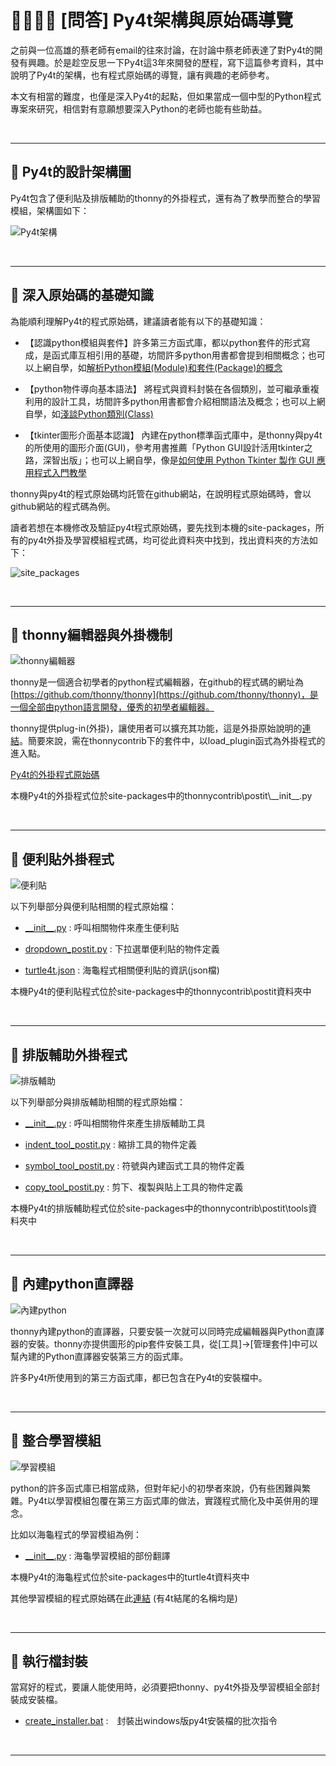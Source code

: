 # 👨‍👩‍👧‍👦 [問答] Py4t架構與原始碼導覽

之前與一位高雄的蔡老師有email的往來討論，在討論中蔡老師表達了對Py4t的開發有興趣。於是趁空反思一下Py4t這3年來開發的歷程，寫下這篇參考資料，其中說明了Py4t的架構，也有程式原始碼的導覽，讓有興趣的老師參考。

本文有相當的難度，也僅是深入Py4t的起點，但如果當成一個中型的Python程式專案來研究，相信對有意願想要深入Python的老師也能有些助益。

<br/>

----------------------------------

## 💠 Py4t的設計架構圖

Py4t包含了便利貼及排版輔助的thonny的外掛程式，還有為了教學而整合的學習模組，架構圖如下：

![Py4t架構](images/py4t_structure.jpg)



<br/>

--------------------------------------------

## 💠 深入原始碼的基礎知識

為能順利理解Py4t的程式原始碼，建議讀者能有以下的基礎知識：

* 【認識python模組與套件】許多第三方函式庫，都以python套件的形式寫成，是函式庫互相引用的基礎，坊間許多python用書都會提到相關概念；也可以上網自學，如[解析Python模組(Module)和套件(Package)的概念](https://www.learncodewithmike.com/2020/01/python-module-and-package.html)

* 【python物件導向基本語法】 將程式與資料封裝在各個類別，並可繼承重複利用的設計工具，坊間許多python用書都會介紹相關語法及概念；也可以上網自學，如[淺談Python類別(Class)](https://www.learncodewithmike.com/2020/01/python-class.html)

* 【tkinter圖形介面基本認識】 內建在python標準函式庫中，是thonny與py4t的所使用的圖形介面(GUI)，參考用書推薦「Python GUI設計活用tkinter之路，深智出版」；也可以上網自學，像是[如何使用 Python Tkinter 製作 GUI 應用程式入門教學](https://blog.techbridge.cc/2019/09/21/how-to-use-python-tkinter-to-make-gui-app-tutorial/)

thonny與py4t的程式原始碼均託管在github網站，在說明程式原始碼時，會以github網站的程式碼為例。

讀者若想在本機修改及驗証py4t程式原始碼，要先找到本機的site-packages，所有的py4t外掛及學習模組程式碼，均可從此資料夾中找到，找出資料夾的方法如下：

![site_packages](images/find_site_packages.png)

<br/>

--------------------------------------------

## 💠 thonny編輯器與外掛機制

![thonny編輯器](images/thonny_editor.png)

thonny是一個適合初學者的python程式編輯器，在github的程式碼的網址為[https://github.com/thonny/thonny](https://github.com/thonny/thonny)，是一個全部由python語言開發，優秀的初學者編輯器。

thonny提供plug-in(外掛)，讓使用者可以擴充其功能，這是外掛原始說明的[連結](https://github.com/thonny/thonny/wiki/Plugins)。簡要來說，需在thonnycontrib下的套件中，以load_plugin函式為外掛程式的進入點。

[Py4t的外掛程式原始碼](https://github.com/beardad1975/thonny-postit/blob/master/thonnycontrib/postit/__init__.py#L1562)

<p>本機Py4t的外掛程式位於site-packages中的thonnycontrib\postit\__init__.py</p>

<br/>

--------------------------------------------

## 💠 便利貼外掛程式 

![便利貼](images/thonny_postit.png)



以下列舉部分與便利貼相關的程式原始檔：

* [&lowbar;&lowbar;init&lowbar;&lowbar;.py](https://github.com/beardad1975/thonny-postit/blob/master/thonnycontrib/postit/__init__.py#L386) : 呼叫相關物件來產生便利貼

* [dropdown_postit.py](https://github.com/beardad1975/thonny-postit/blob/master/thonnycontrib/postit/dropdown_postit.py) : 下拉選單便利貼的物件定義

* [turtle4t.json](https://github.com/beardad1975/thonny-postit/blob/master/thonnycontrib/postit/tab_data/py4t/theme/turtle4t.json) : 海龜程式相關便利貼的資訊(json檔)

本機Py4t的便利貼程式位於site-packages中的thonnycontrib\postit資料夾中

<br/>

--------------------------------------------

## 💠 排版輔助外掛程式 

![排版輔助](images/compose_assist.png)

以下列舉部分與排版輔助相關的程式原始檔：

* [&lowbar;&lowbar;init&lowbar;&lowbar;.py](https://github.com/beardad1975/thonny-postit/blob/master/thonnycontrib/postit/__init__.py#L1149) : 呼叫相關物件來產生排版輔助工具

* [indent_tool_postit.py](https://github.com/beardad1975/thonny-postit/blob/master/thonnycontrib/postit/tools/indent_tool_postit.py) : 縮排工具的物件定義

* [symbol_tool_postit.py](https://github.com/beardad1975/thonny-postit/blob/master/thonnycontrib/postit/tools/symbol_tool_postit.py) : 符號與內建函式工具的物件定義

* [copy_tool_postit.py](https://github.com/beardad1975/thonny-postit/blob/master/thonnycontrib/postit/tools/copy_tool_postit.py) : 剪下、複製與貼上工具的物件定義

本機Py4t的排版輔助程式位於site-packages中的thonnycontrib\postit\tools資料夾中

<br/>

--------------------------------------------

## 💠 內建python直譯器

![內建python](images/interpreter.png)

thonny內建python的直譯器，只要安裝一次就可以同時完成編輯器與Python直譯器的安裝。thonny亦提供圖形的pip套件安裝工具，從[工具]->[管理套件]中可以幫內建的Python直譯器安裝第三方的函式庫。

許多Py4t所使用到的第三方函式庫，都已包含在Py4t的安裝檔中。


<br/>

--------------------------------------------

## 💠 整合學習模組

![學習模組](images/package.png)

python的許多函式庫已相當成熟，但對年紀小的初學者來說，仍有些困難與繁雜。Py4t以學習模組包覆在第三方函式庫的做法，實踐程式簡化及中英併用的理念。

比如以海龜程式的學習模組為例：

* [&lowbar;&lowbar;init&lowbar;&lowbar;.py](https://github.com/beardad1975/turtle4t/blob/master/turtle4t/__init__.py#L143) : 海龜學習模組的部份翻譯

本機Py4t的海龜程式位於site-packages中的turtle4t資料夾中

其他學習模組的程式原始碼在此[連結](https://github.com/beardad1975?tab=repositories) (有4t結尾的名稱均是)


<br/>

--------------------------------------------

## 💠 執行檔封裝

當寫好的程式，要讓人能使用時，必須要把thonny、py4t外掛及學習模組全部封裝成安裝檔。

* [create_installer.bat](https://github.com/beardad1975/py4t/blob/master/packaging/windows/create_installer.bat) :　封裝出windows版py4t安裝檔的批次指令

<br/>

--------------------------------------------



